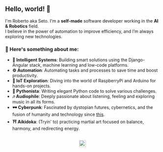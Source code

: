 ## Hello, world! 🖖

I'm Roberto aka Seto. I'm a **self-made** software developer working in the **AI & Robotics** field.  
I believe in the power of automation to improve efficiency, and I’m always exploring new technologies.

### 🚀 Here's something about me:
- **🤖 Intelligent Systems**: Building smart solutions using the Django-Angular stack, machine learning and low-code platforms.
- **⚙️ Automation**: Automating tasks and processes to save time and boost productivity.
- **🌱 IoT Exploration**: Diving into the world of RaspberryPi and Arduino for hands-on projects.
- **🐍 Pythonista**: Writing elegant Python code to solve various challenges.
- **🎶 Audiophile**: Deeply passionate about listening, feeling and exploring music in all its forms.
- **🕶 Cyberpunk**: Fascinated by dystopian futures, cybernetics, and the fusion of humanity and technology since [this](https://en.wikipedia.org/wiki/Neuromancer).
- **⛩️ Aikidoka**: (Tryin' to) practicing martial art focused on balance, harmony, and redirecting energy.

##

<p align="center">
  <a href="http://www.catb.org/hacker-emblem/">
    <img width="22" height="22" src="http://www.catb.org/hacker-emblem/glider.png" alt="Hacker Emblem">
  </a>
</p>
